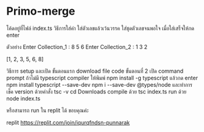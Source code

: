 # Primo-merge
โค้ดอยู่ที่ไฟล์ index.ts
วิธีการใส่ค่า
ใส่ตัวเลขแล้วเว้นวรรค ใส่ชุดตัวเลขจนพอใจ เมื่อใส่เสร็จให้กด enter

ตัวอย่าง
Enter Collection_1 : 8 5 6
Enter Collection_2 : 1 3 2

[1, 2, 3, 5, 6, 8]

วิธีการ setup และเปิด
ขั้นตอนแรก download file code
ขั้นตอนที่ 2 เปิด command prompt
ถ้าไม่มี typescript compiler
ให้พิมพ์ npm install -g typescript แล้วกด enter
npm install typescript --save-dev
npm i --save-dev @types/node
และทำการ เช็ค version ด้วยคำสั่ง tsc -v
cd Downloads
compile ด้วย tsc index.ts
run ด้วย node index.ts

หรือสามารถ run ใน replit ได้ ขอบคุณค่ะ

replit
https://replit.com/join/iqurqfndsn-punnarak

